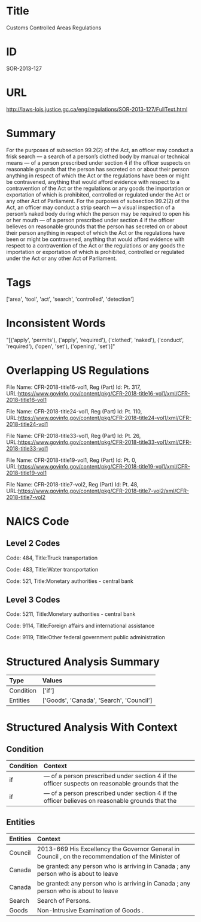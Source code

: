 # Title
Customs Controlled Areas Regulations


# ID
SOR-2013-127

# URL
http://laws-lois.justice.gc.ca/eng/regulations/SOR-2013-127/FullText.html


# Summary
For the purposes of subsection 99.2(2) of the Act, an officer may conduct a frisk search –– a search of a person’s clothed body by manual or technical means — of a person prescribed under section 4 if the officer suspects on reasonable grounds that the person has secreted on or about their person anything in respect of which the Act or the regulations have been or might be contravened, anything that would afford evidence with respect to a contravention of the Act or the regulations or any goods the importation or exportation of which is prohibited, controlled or regulated under the Act or any other Act of Parliament.
For the purposes of subsection 99.2(2) of the Act, an officer may conduct a strip search –– a visual inspection of a person’s naked body during which the person may be required to open his or her mouth — of a person prescribed under section 4 if the officer believes on reasonable grounds that the person has secreted on or about their person anything in respect of which the Act or the regulations have been or might be contravened, anything that would afford evidence with respect to a contravention of the Act or the regulations or any goods the importation or exportation of which is prohibited, controlled or regulated under the Act or any other Act of Parliament.


# Tags
['area', 'tool', 'act', 'search', 'controlled', 'detection']


# Inconsistent Words
"[('apply', 'permits'), ('apply', 'required'), ('clothed', 'naked'), ('conduct', 'required'), ('open', 'set'), ('opening', 'set')]"


# Overlapping US Regulations
File Name: CFR-2018-title16-vol1, Reg (Part) Id: Pt. 317, URL:https://www.govinfo.gov/content/pkg/CFR-2018-title16-vol1/xml/CFR-2018-title16-vol1

File Name: CFR-2018-title24-vol1, Reg (Part) Id: Pt. 110, URL:https://www.govinfo.gov/content/pkg/CFR-2018-title24-vol1/xml/CFR-2018-title24-vol1

File Name: CFR-2018-title33-vol1, Reg (Part) Id: Pt. 26, URL:https://www.govinfo.gov/content/pkg/CFR-2018-title33-vol1/xml/CFR-2018-title33-vol1

File Name: CFR-2018-title19-vol1, Reg (Part) Id: Pt. 0, URL:https://www.govinfo.gov/content/pkg/CFR-2018-title19-vol1/xml/CFR-2018-title19-vol1

File Name: CFR-2018-title7-vol2, Reg (Part) Id: Pt. 48, URL:https://www.govinfo.gov/content/pkg/CFR-2018-title7-vol2/xml/CFR-2018-title7-vol2




# NAICS Code
## Level 2 Codes
Code: 484, Title:Truck transportation

Code: 483, Title:Water transportation

Code: 521, Title:Monetary authorities - central bank




## Level 3 Codes
Code: 5211, Title:Monetary authorities - central bank

Code: 9114, Title:Foreign affairs and international assistance

Code: 9119, Title:Other federal government public administration







# Structured Analysis Summary
| Type      | Values                                   |
|:----------|:-----------------------------------------|
| Condition | ['if']                                   |
| Entities  | ['Goods', 'Canada', 'Search', 'Council'] |


# Structured Analysis With Context
 


## Condition
| Condition   | Context                                                                                         |
|:------------|:------------------------------------------------------------------------------------------------|
| if          | — of a person prescribed under section 4 if the officer suspects on reasonable grounds that the |
| if          | — of a person prescribed under section 4 if the officer believes on reasonable grounds that the |


## Entities
| Entities   | Context                                                                                             |
|:-----------|:----------------------------------------------------------------------------------------------------|
| Council    | 2013-669 His Excellency the Governor General in  Council , on the recommendation of the Minister of |
| Canada     | be granted: any person who is arriving in Canada ; any person who is about to leave                 |
| Canada     | be granted: any person who is arriving in Canada ; any person who is about to leave                 |
| Search     | Search  of Persons.                                                                                 |
| Goods      | Non-Intrusive Examination of  Goods .                                                               |


